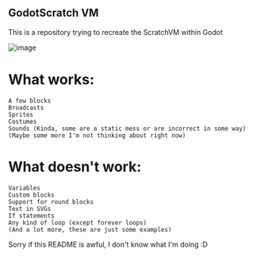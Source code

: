 ## GodotScratch VM

This is a repository trying to recreate the ScratchVM within Godot

![image](https://github.com/user-attachments/assets/d2811298-51a2-48f6-9d64-0f59ffe23653)




# What works:
	A few blocks
	Broadcasts
	Sprites
	Costumes
	Sounds (Kinda, some are a static mess or are incorrect in some way)
	(Maybe some more I'm not thinking about right now)
 # What doesn't work:
	Variables
	Custom blocks
	Support for round blocks
	Text in SVGs
	If statements
	Any kind of loop (except forever loops)
	(And a lot more, these are just some examples)

Sorry if this README is awful, I don't know what I'm doing :D
